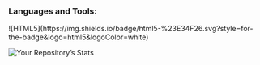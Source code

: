 <h3 align="left">Languages and Tools:</h3>
![HTML5](https://img.shields.io/badge/html5-%23E34F26.svg?style=for-the-badge&logo=html5&logoColor=white)

![Your Repository’s Stats](https://github-readme-stats.vercel.app/api?username=Jwatts82&show_icons=true)
